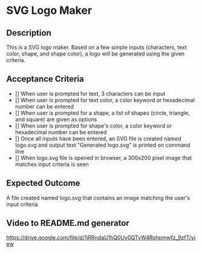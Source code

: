 # SVG Logo Maker

## Description

This is a SVG logo maker. Based on a few simple inputs (characters, text color, shape, and shape color), a
logo will be generated using the given criteria.

## Acceptance Criteria

- [] When user is prompted for text, 3 characters can be input
- [] When user is prompted for text color, a color keyword or hexadecimal number can be entered
- [] When user is prompted for a shape, a list of shapes (circle, triangle, and square) are given as options
- [] When user is prompted for shape's color, a color keyword or hexadecimal number can be entered
- [] Once all inputs have been entered, an SVG file is created named logo.svg and output text "Generated logo.svg" is printed on command line
- [] When logo.svg file is opened in browser, a 300x200 pixel image that matches input criteria is seen


## Expected Outcome

A file created named logo.svg that contains an image matching the user's input criteria


## Video to README.md generator

https://drive.google.com/file/d/1jRRndaU1hQ0Uy0QTvW4Rshpmwfz_9zfT/view




